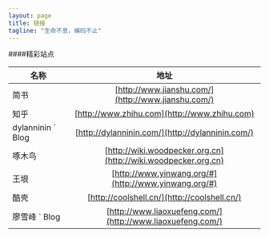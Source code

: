```yaml
---
layout: page
title: 链接
tagline: "生命不息，编码不止"
---
```


####精彩站点

| 名称           | 地址           |
| ------------  |:-------------:|
| 简书           | [http://www.jianshu.com/](http://www.jianshu.com/)  |
| 知乎           | [http://www.zhihu.com](http://www.zhihu.com)|
| dylanninin ` Blog| [http://dylanninin.com/](http://dylanninin.com/)|
| 啄木鸟     | [http://wiki.woodpecker.org.cn](http://wiki.woodpecker.org.cn) |
| 王垠       | [http://www.yinwang.org/#](http://www.yinwang.org/#)|
| 酷壳       | [http://coolshell.cn/](http://coolshell.cn/)|
| 廖雪峰 ` Blog| [http://www.liaoxuefeng.com/](http://www.liaoxuefeng.com/) |